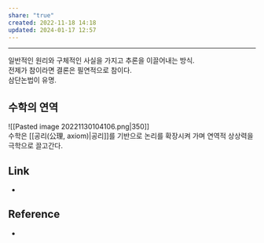 ```yaml
---
share: "true"
created: 2022-11-18 14:18
updated: 2024-01-17 12:57
---
```


---

일반적인 원리와 구체적인 사실을 가지고 추론을 이끌어내는 방식.  
전제가 참이라면 결론은 필연적으로 참이다.  
삼단논법이 유명.


## 수학의 연역

![[Pasted image 20221130104106.png|350]]  
수학은 [[공리(公理, axiom)|공리]]를 기반으로 논리를 확장시켜 가며 연역적 상상력을 극학으로 끌고간다.




## Link
- 


## Reference
- 